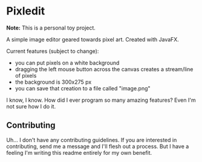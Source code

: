 Pixledit
========

**Note:** This is a personal toy project.

A simple image editor geared towards pixel art. Created with JavaFX.

Current features (subject to change):

* you can put pixels on a white background
* dragging the left mouse button across the canvas creates a stream/line of
  pixels
* the background is 300x275 px
* you can save that creation to a file called "image.png"

I know, I know. How did I ever program so many amazing features? Even I'm not
sure how I do it.

Contributing
------------
Uh... I don't have any contributing guidelines. If you are interested in
contributing, send me a message and I'll flesh out a process. But I have a
feeling I'm writing this readme entirely for my own benefit.